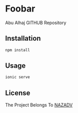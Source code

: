 # Foobar

Abu Alhaj GITHUB Repository

## Installation


```bash
npm install
```

## Usage

```bash
ionic serve
```


## License
 The Project Belongs To [NAZADV](https://nazadv.com)